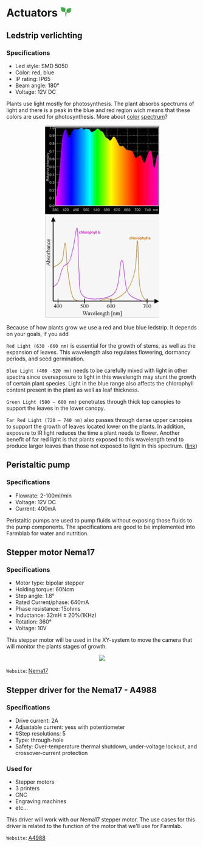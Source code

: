 # Actuators <img src="https://raw.githubusercontent.com/jp19-lafa/Documentation/master/images/branding/plant_transparent.png" alt="Logo" width="30" height="30">

## Ledstrip verlichting

### Specifications
* Led style: SMD 5050
* Color: red, blue
* IP rating: IP65
* Beam angle: 180°
* Voltage: 12V DC

Plants use light mostly for photosynthesis. The plant absorbs spectrums of light and there is a peak in the blue and red region wich means that these colors are used for photosynthesis. More about [color] [spectrum]?

<p align="center">
  <img src="https://raw.githubusercontent.com/jp19-lafa/Documentation/master/images/actuators/Light_spectrum.png">
  <img src="https://raw.githubusercontent.com/jp19-lafa/Documentation/master/images/actuators/Absorb_Light.png">
</p>

Because of how plants grow we use a red and blue blue ledstrip. It depends on your goals, if you add

`Red Light (630 -660 nm)` is essential for the growth of stems, as well as the expansion of leaves. This wavelength also regulates flowering, dormancy periods, and seed germination.

`Blue Light (400 -520 nm)` needs to be carefully mixed with light in other spectra since overexposure to light in this wavelength may stunt the growth of certain plant species. Light in the blue range also affects the chlorophyll content present in the plant as well as leaf thickness.

`Green Light (500 – 600 nm)` penetrates through thick top canopies to support the leaves in the lower canopy.

`Far Red Light (720 – 740 nm)` also passes through dense upper canopies to support the growth of leaves located lower on the plants. In addition, exposure to IR light reduces the time a plant needs to flower. Another benefit of far red light is that plants exposed to this wavelength tend to produce larger leaves than those not exposed to light in this spectrum. ([link])

## Peristaltic pump

### Specifications
* Flowrate: 2-100ml/min
* Voltage: 12V DC
* Current: 400mA

Peristaltic pumps are used to pump fluids without exposing those fluids to the pump components. The specifications are good to be implemented into Farmblab for water and nutrition.

## Stepper motor Nema17

### Specifications

* Motor type: bipolar stepper
* Holding torque: 60Ncm
* Step angle: 1.8°
* Rated Current/phase: 640mA
* Phase resistance: 15ohms
* Inductance: 32mH ± 20%(1KHz)
* Rotation: 360°
* Voltage: 10V

This stepper motor will be used in the XY-system to move the camera that will monitor the plants stages of growth.

<p align="center">
  <img src="https://raw.githubusercontent.com/jp19-lafa/Documentation/analysis/actuators/images/actuators/Torque_Curve.png">
</p>

`Website`: [Nema17]

## Stepper driver for the Nema17 - A4988 

### Specifications
* Drive current: 2A
* Adjustable current: yess with potentiometer
* #Step resolutions: 5
* Type: through-hole
* Safety: Over-temperature thermal shutdown, under-voltage lockout, and crossover-current protection

### Used for
* Stepper motors
* 3 printers
* CNC
* Engraving machines
* etc...

This driver will work with our Nema17 stepper motor. The use cases for this driver is related to the function of the motor that we'll use for Farmlab.

`Website`: [A4988]

[spectrum]: https://www.gardenmyths.com/led-grow-lights-color-spectrum/
[color]: https://www.gardenmyths.com/led-grow-lights-color-spectrum/
[link]: https://www.gardenmyths.com/led-grow-lights-color-spectrum/
[Nema17]: https://www.omc-stepperonline.com/nema-17-bipolar-18deg-60ncm-85ozin-064a-10v-42x42x60mm-4-wires-17hs24-0644s.html?search=nema%2017
[A4988]: https://www.amazon.com/HiLetgo-Stepstick-Stepper-Printer-Compatible/dp/B07BND65C8/ref=sr_1_1_sspa?keywords=a4988&linkCode=sl2&linkId=3d405814921cfd3b11a5c53327086e43&qid=1568978407&s=gateway&sr=8-1-spons&psc=1&spLa=ZW5jcnlwdGVkUXVhbGlmaWVyPUExSlhDVVBBTUQ1UTJaJmVuY3J5cHRlZElkPUEwNTIyOTkwM0FCVkNKRDM2R0JJTiZlbmNyeXB0ZWRBZElkPUEwMjcyMDIxMVBMUjZDVklSSUlCNCZ3aWRnZXROYW1lPXNwX2F0ZiZhY3Rpb249Y2xpY2tSZWRpcmVjdCZkb05vdExvZ0NsaWNrPXRydWU=

